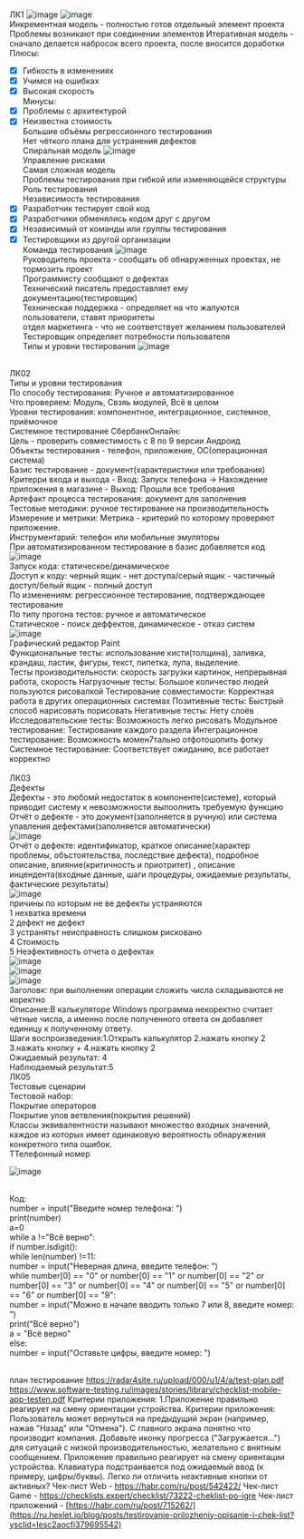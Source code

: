 <BR> ЛК1
![image](https://user-images.githubusercontent.com/50214016/213662701-8126664d-256c-4b04-8c32-9e9ae7ab51f6.png)
![image](https://user-images.githubusercontent.com/50214016/213662742-e798724a-50ca-4ef6-b9c2-5b015370bbcb.png)
<br> Инкрементная модель - полностью готов отдельный элемент проекта
  Проблемы возникают при соединении элементов
 Итеративная модель - сначало делается набросок всего проекта, после вносится доработки
<br> Плюсы:
  - [X] Гибкость в изменениях
  - [X] Учимся на ошибках
  - [X] Высокая скорость
<br> Минусы:
  - [X] Проблемы с архитектурой 
  - [X] Неизвестна стоимость
<br> Большие объёмы регрессионного тестирования
<br> Нет чёткого плана для устранения дефектов
<BR> Спиральная модель
  ![image](https://user-images.githubusercontent.com/50214016/213664565-c2fcbf8e-a7d7-4daf-937d-61bb9413cc3d.png)
<br> Управление рисками
<br> Самая сложная модель
  <br> Проблемы тестирования при гибкой или изменяющейся структуры
  <br> Роль тестирования
  <br> Независимость тестирования
  - [x] Разработчик тестирует свой код
  - [x] Разработчики обменялись кодом друг с другом
  - [x] Независимый от команды или группы тестирования
  - [x] Тестировщики из другой организации
  <br> Команда тестирования
  ![image](https://user-images.githubusercontent.com/50214016/213667248-e53166f2-0a59-4498-aa6a-a1a8d0912ac0.png)
<br> Руководитель проекта - сообщать об обнаруженных проектах, не тормозить проект
  <br> Программисту сообщают о дефектах
  <br> Технический писатель предоставляет ему документацию(тестировщик)
  <br> Техническая поддержка - определяет на что жалуются пользователи, ставят приоритеты
  <br> отдел маркетинга - что не соответствует желанием пользователей
  <br> Тестировщик определяет потребности пользователя
  <br> Типы и уровни тестирования
  ![image](https://user-images.githubusercontent.com/50214016/213669734-65e8bac1-8a69-4956-bc87-86110e618eae.png)

<br>                    ЛК02
<br>                    Типы и уровни тестирования
<br> По способу тестирования: Ручное и автоматизированное
<br> Что проверяем: Модуль, Свзяь модулей, Всё в целом
<br> Уровни тестирования: компонентное, интеграционное, системное, приёмочное
<br> Системное тестирование СбербанкОнлайн:
<br> Цель - проверить совместимость с 8 по 9 версии Андроид
<br> Объекты тестирования - телефон, приложение, OC(операционная система)
<br> Базис тестирование - документ(характеристики или требования)
<br> Критерри входа и выхода - Вход: Запуск телефона -> Нахождение приложения в магазине - Выход: Прошли все требования
<br> Артефакт процесса тестирования: документ для заполнения
<br> Тестовые методики: ручное тестирование на производительность
<br> Измерение и метрики: Метрика - критерий по которому проверяют приложение. 
<br> Инструментарий: телефон или мобильные эмуляторы
<br> При автоматизированном тестирование в базис добавляется код
<br> ![image](https://user-images.githubusercontent.com/97594467/215056841-2a45faa0-297f-47a0-9ee0-5f80547ad766.png)
<br> Запуск кода: статическое/динамическое
<br> Доступ к коду: черный ящик - нет доступа/серый ящик - частичный доступ/белый ящик - полный доступ
<br> По изменениям: регрессионное тестирование, подтверждающее тестирование
<br> По типу прогона тестов: ручное и автоматическое
<br> Статическое - поиск деффектов, динамическое - отказ систем
<br> ![image](https://user-images.githubusercontent.com/97594467/215058296-89c67ad0-9296-46f5-929b-8b90225e4ec7.png)
<br>                    Графический редактор Paint
<br> Функциональные тесты: использование кисти(толщина), заливка, крандаш, ластик, фигуры, текст, пипетка, лупа, выделение.
<br> Тесты производительности: скорость загрузки картинок, непрерывная работа, скорость
Нагрузочные тесты: Большое количество людей пользуются рисовалкой
Тестирование совместимости: Корректная работа в других операционных системах
Позитивные тесты: Быстрый способ нарисовать порисовать
Негативные тесты: Нету слоёв
Исследовательские тесты: Возможность легко рисовать
Модульное тестирование: Тестирование каждого раздела
Интеграционное тестирование: Возможность момен7тально отфотошопить фотку
Системное тестирование: Соответствует ожиданию, все работает корректно                           
<br>                    ЛК03
<br>                   Дефекты
<br>Дефекты - это любомй недостаток в компоненте(системе), который приводит систему к невозможности выпоолнить требуемую функцию
<br>Отчёт о дефекте - это документ(заполняется в ручную) или система упавления дефектами(заполняется автоматически) 
<br>![image](https://user-images.githubusercontent.com/97594421/216567077-f8d5ebfd-62ae-41d4-a115-df6152d8f568.png)
<br>Отчёт о дефекте: идентификатор, краткое описание(характер проблемы, объстоятельства, последствие дефекта), подробное описание, влияние(критичность и приотритет)
, описание инцендента(входные данные, шаги процедуры, ожидаемые результаты, фактические результаты)
<br>![image](https://user-images.githubusercontent.com/97594421/216569622-dc378d1f-3a4a-482c-a55f-9aa4642ef8f9.png)
<br>причины по которым не ве дефекты устраняются
<br>1 нехватка времени
<br>2 дефект не дефект
<br>3 устранятьт неисправность слишком рисковано
<br>4 Стоимость
<br>5 Неэфективность отчета о дефектах
<br>![image](https://user-images.githubusercontent.com/97594421/216571547-2195d4f6-3d78-41d5-927b-007b09e2f40b.png)
<br>![image](https://user-images.githubusercontent.com/97594421/216571828-984bc32d-eb8c-40cf-83e8-64b0bdb14a1f.png)
<br>![image](https://user-images.githubusercontent.com/97594421/216571772-a3013915-af9b-40cd-beae-c91409754f3e.png)
<br>Заголовк: при выполнении операции сложить числа складываются не коректно
<br>Описание:В калькуляторе Windows программа некоректно считает чётные числа, а именно после полученного ответа он добавляет единицу к полученному ответу.
<br>Шаги воспроизведения:1.Открыть калькулятор 2.нажать кнопку 2 3.нажать кнопку + 4.нажать кнопку 2
<br>Ожидаемый результат: 4
<br>Наблюдаемый результат:5
<br>                    ЛК05
<br>                   Тестовые сценарии
<br>Тестовой набор: 
<br>Покрытие операторов
<br>Покрытие улов ветвления(покрытия решений)
<br>Классы эквивалентности называют множество входных значений, каждое из которых имеет одинаковую вероятность обнаружения конкретного типа ошибок.
<br>ТТелефонный номер

![image](https://user-images.githubusercontent.com/97594421/219617935-41f39a7e-253d-49d6-b7e1-4309856964e0.png)

<br>Код:
<br>number = input("Введите номер телефона: ")
<br>print(number)
<br>a=0
<br>while a !="Всё верно":
<br>    if number.isdigit():
<br>        while len(number) !=11:
<br>            number = input("Неверная длина, введите телефон: ")
<br>            while number[0] == "0" or number[0] == "1" or number[0] == "2" or number[0] == "3" or number[0] == "4" or number[0] == "5" or number[0] == "6" or number[0] == "9":
<br>                number = input("Можно в начале вводить только 7 или 8, введите номер: ")
<br>            print("Всё верно")
<br>            a = "Всё верно"
<br>    else:
<br>       number = input("Оставьте цифры, введите номер: ")

<br>план тестирование
https://radar4site.ru/upload/000/u1/4/a/test-plan.pdf https://www.software-testing.ru/images/stories/library/checklist-mobile-app-testen.pdf
Критерии приложения:
  1.Приложение правильно реагирует на смену
  ориентации устройства.
Критерии приложения: Пользователь может вернуться на предыдущий экран (например, нажав "Назад" или "Отмена"). С главного экрана понятно что производит компания. Добавьте иконку прогресса ("Загружается…") для ситуаций с низкой производительностью, желательно с внятным сообщением. Приложение правильно реагирует на смену ориентации устройства. Клавиатура подстраивается под ожидаемый ввод (к примеру, цифры/буквы). Легко ли отличить неактивные кнопки от активных?
Чек-лист Web - https://habr.com/ru/post/542422/
Чек-лист Game - https://checklists.expert/checklist/73222-cheklist-po-igre
Чек-лист приложений - [https://habr.com/ru/post/715262/](https://ru.hexlet.io/blog/posts/testirovanie-prilozheniy-opisanie-i-chek-list?ysclid=lesc2aocfi379695542)
